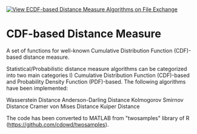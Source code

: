 [![View ECDF-based Distance Measure Algorithms  on File Exchange](https://www.mathworks.com/matlabcentral/images/matlab-file-exchange.svg)](https://uk.mathworks.com/matlabcentral/fileexchange/75282-ecdf-based-distance-measure-algorithms)

# CDF-based Distance Measure
A set of functions for well-known Cumulative Distribution Function (CDF)-based distance measure.

Statistical/Probabilistic distance measure algorithms can be categorized into two main categories I) Cumulative Distribution Function (CDF)-based and Probability Density Function (PDF)-based. The following algorithms have been implemented:

Wasserstein Distance
Anderson-Darling Distance
Kolmogorov Smirnov Distance
Cramer von Mises Distance
Kuiper Distance

The code has been converted to MATLAB from "twosamples" library of R (https://github.com/cdowd/twosamples).
